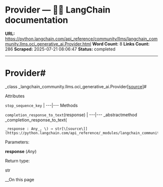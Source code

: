 # Provider — 🦜🔗 LangChain  documentation

**URL:** https://python.langchain.com/api_reference/community/llms/langchain_community.llms.oci_generative_ai.Provider.html
**Word Count:** 8
**Links Count:** 286
**Scraped:** 2025-07-21 08:06:47
**Status:** completed

---

# Provider\#

_class _langchain\_community.llms.oci\_generative\_ai.Provider[\[source\]](https://python.langchain.com/api_reference/_modules/langchain_community/llms/oci_generative_ai.html#Provider)\#     

Attributes

`stop_sequence_key` |    ---|---      Methods

`completion_response_to_text`\(response\) |    ---|---      _abstractmethod _completion\_response\_to\_text\(

    _response : Any_, \) → str[\[source\]](https://python.langchain.com/api_reference/_modules/langchain_community/llms/oci_generative_ai.html#Provider.completion_response_to_text)\#     

Parameters:     

**response** \(_Any_\)

Return type:     

str

__On this page